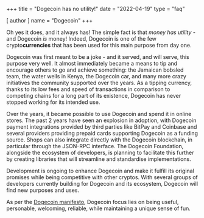 +++
title = "Dogecoin has no utility!"
date = "2022-04-19"
type = "faq"

[ author ]
  name = "Dogecoin"
+++

Oh yes it does, and it always has! The simple fact is that *money has utility* - and Dogecoin *is* money! Indeed, Dogecoin is one of the few crypto**currencies** that has been used for this main purpose from day one.  

Dogecoin was first meant to be a joke - and it served, and will serve, this purpose very well. It almost immediately became a means to tip and encourage others to go and achieve something: the Jamaican bobsled team, the water wells in Kenya, the Dogecoin car, and many more crazy initiatives the community supported over the years. As a tipping currency, thanks to its low fees and speed of transactions in comparison to competing chains for a long part of its existence, Dogecoin has never stopped working for its intended use. 

Over the years, it became possible to use Dogecoin and spend it in online stores. The past 2 years have seen an explosion in adoption, with Dogecoin payment integrations provided by third parties like BitPay and Coinbase and several providers providing prepaid cards supporting Dogecoin as a funding source. Shops can also integrate directly with the Dogecoin blockchain, in particular through the JSON-RPC interface. The Dogecoin Foundation, alongside the ecosystem of developers, is planning to facilitate this further by creating libraries that will streamline and standardise implementations. 

Development is ongoing to enhance Dogecoin and make it fulfill its original promises while being competitive with other cryptos. With several groups of developers currently building for Dogecoin and its ecosystem, Dogecoin will find new purposes and uses.

As per the [Dogecoin manifesto](https://dogecoin.org/manifesto/), Dogecoin focus lies on being useful, personable, welcoming, reliable, while maintaining a unique sense of fun.
